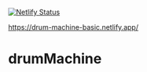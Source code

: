 [![Netlify Status](https://api.netlify.com/api/v1/badges/6f91bc8d-e0ab-4486-9d3d-20fff413e972/deploy-status)](https://app.netlify.com/sites/drum-machine-basic/deploys)

https://drum-machine-basic.netlify.app/

# drumMachine
